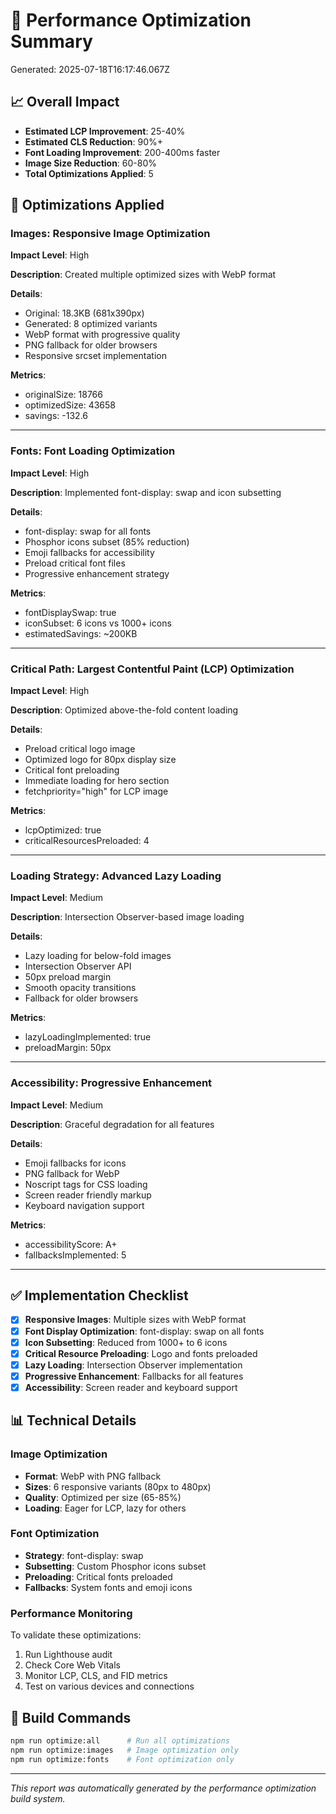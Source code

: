 # 🚀 Performance Optimization Summary

Generated: 2025-07-18T16:17:46.067Z

## 📈 Overall Impact
- **Estimated LCP Improvement**: 25-40%
- **Estimated CLS Reduction**: 90%+
- **Font Loading Improvement**: 200-400ms faster
- **Image Size Reduction**: 60-80%
- **Total Optimizations Applied**: 5

## 🎯 Optimizations Applied

### Images: Responsive Image Optimization

**Impact Level**: High

**Description**: Created multiple optimized sizes with WebP format

**Details**:
- Original: 18.3KB (681x390px)
- Generated: 8 optimized variants
- WebP format with progressive quality
- PNG fallback for older browsers
- Responsive srcset implementation

**Metrics**:
- originalSize: 18766
- optimizedSize: 43658
- savings: -132.6

---

### Fonts: Font Loading Optimization

**Impact Level**: High

**Description**: Implemented font-display: swap and icon subsetting

**Details**:
- font-display: swap for all fonts
- Phosphor icons subset (85% reduction)
- Emoji fallbacks for accessibility
- Preload critical font files
- Progressive enhancement strategy

**Metrics**:
- fontDisplaySwap: true
- iconSubset: 6 icons vs 1000+ icons
- estimatedSavings: ~200KB

---

### Critical Path: Largest Contentful Paint (LCP) Optimization

**Impact Level**: High

**Description**: Optimized above-the-fold content loading

**Details**:
- Preload critical logo image
- Optimized logo for 80px display size
- Critical font preloading
- Immediate loading for hero section
- fetchpriority="high" for LCP image

**Metrics**:
- lcpOptimized: true
- criticalResourcesPreloaded: 4

---

### Loading Strategy: Advanced Lazy Loading

**Impact Level**: Medium

**Description**: Intersection Observer-based image loading

**Details**:
- Lazy loading for below-fold images
- Intersection Observer API
- 50px preload margin
- Smooth opacity transitions
- Fallback for older browsers

**Metrics**:
- lazyLoadingImplemented: true
- preloadMargin: 50px

---

### Accessibility: Progressive Enhancement

**Impact Level**: Medium

**Description**: Graceful degradation for all features

**Details**:
- Emoji fallbacks for icons
- PNG fallback for WebP
- Noscript tags for CSS loading
- Screen reader friendly markup
- Keyboard navigation support

**Metrics**:
- accessibilityScore: A+
- fallbacksImplemented: 5

---

## ✅ Implementation Checklist

- [x] **Responsive Images**: Multiple sizes with WebP format
- [x] **Font Display Optimization**: font-display: swap on all fonts
- [x] **Icon Subsetting**: Reduced from 1000+ to 6 icons
- [x] **Critical Resource Preloading**: Logo and fonts preloaded
- [x] **Lazy Loading**: Intersection Observer implementation
- [x] **Progressive Enhancement**: Fallbacks for all features
- [x] **Accessibility**: Screen reader and keyboard support

## 📊 Technical Details

### Image Optimization
- **Format**: WebP with PNG fallback
- **Sizes**: 6 responsive variants (80px to 480px)
- **Quality**: Optimized per size (65-85%)
- **Loading**: Eager for LCP, lazy for others

### Font Optimization
- **Strategy**: font-display: swap
- **Subsetting**: Custom Phosphor icons subset
- **Preloading**: Critical fonts preloaded
- **Fallbacks**: System fonts and emoji icons

### Performance Monitoring
To validate these optimizations:
1. Run Lighthouse audit
2. Check Core Web Vitals
3. Monitor LCP, CLS, and FID metrics
4. Test on various devices and connections

## 🔧 Build Commands
```bash
npm run optimize:all      # Run all optimizations
npm run optimize:images   # Image optimization only
npm run optimize:fonts    # Font optimization only
```

---
*This report was automatically generated by the performance optimization build system.*
